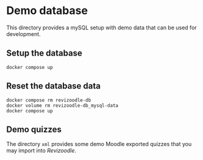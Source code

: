 # Demo database

This directory provides a mySQL setup with demo data that can be used for development.

## Setup the database 
```
docker compose up
```

## Reset the database data
```
docker compose rm revizoodle-db
docker volume rm revizoodle-db_mysql-data
docker compose up
```

## Demo quizzes
The directory `xml` provides some demo Moodle exported quizzes that you may import into _Revizoodle_.